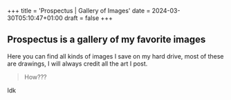 +++
title = 'Prospectus | Gallery of Images'
date = 2024-03-30T05:10:47+01:00
draft = false
+++

## Prospectus is a gallery of my favorite images

Here you can find all kinds of images I save on my hard drive, most of these are drawings, I will always credit all the art I post.

> How???

Idk
